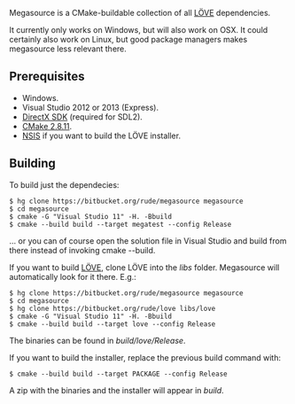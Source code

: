 Megasource is a CMake-buildable collection of all [LÖVE][love2d] dependencies.

It currently only works on Windows, but will also work on OSX. It could certainly also work on Linux, but good package managers makes megasource less relevant there.

Prerequisites
-------------

 - Windows.
 - Visual Studio 2012 or 2013 (Express).
 - [DirectX SDK][dxsdk] (required for SDL2).
 - [CMake 2.8.11][cmake].
 - [NSIS][nsis] if you want to build the LÖVE installer.

Building
--------

To build just the dependecies:

	$ hg clone https://bitbucket.org/rude/megasource megasource
	$ cd megasource
	$ cmake -G "Visual Studio 11" -H. -Bbuild
	$ cmake --build build --target megatest --config Release

... or you can of course open the solution file in Visual Studio and build from there instead of invoking cmake --build.

If you want to build [LÖVE][love2d], clone LÖVE into the *libs* folder. Megasource will automatically look for it there. E.g.:

	$ hg clone https://bitbucket.org/rude/megasource megasource
	$ cd megasource
	$ hg clone https://bitbucket.org/rude/love libs/love
	$ cmake -G "Visual Studio 11" -H. -Bbuild
	$ cmake --build build --target love --config Release

The binaries can be found in *build/love/Release*.

If you want to build the installer, replace the previous build command with:

    $ cmake --build build --target PACKAGE --config Release

A zip with the binaries and the installer will appear in *build*.

[love2d]: http://love2d.org
[dxsdk]: http://www.microsoft.com/en-us/download/details.aspx?id=6812
[cmake]: http://www.cmake.org/
[nsis]: http://nsis.sourceforge.net
